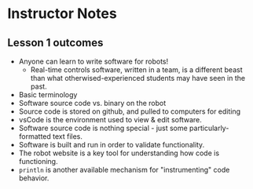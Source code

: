 # Instructor Notes

## Lesson 1 outcomes
* Anyone can learn to write software for robots!
  * Real-time controls software, written in a team, is a different beast than what otherwised-experienced students may have seen in the past.
* Basic terminology
* Software source code vs. binary on the robot
* Source code is stored on github, and pulled to computers for editing
* vsCode is the environment used to view & edit software.
* Software source code is nothing special - just some particularly-formatted text files.
* Software is built and run in order to validate functionality.
* The robot website is a key tool for understanding how code is functioning.
* `println` is another available mechanism for "instrumenting" code behavior.

